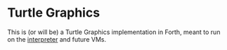 # Turtle Graphics

This is (or will be) a Turtle Graphics implementation in Forth, meant to run on the [interpreter](../interpreter/) and future VMs.
